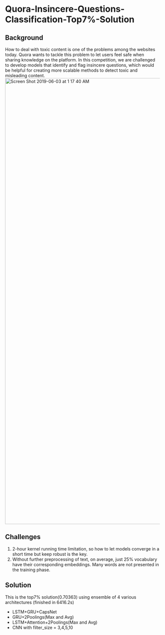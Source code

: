 # Quora-Insincere-Questions-Classification-Top7%-Solution

## Background
How to deal with toxic content is one of the problems among the websites today. Quora wants to tackle this problem to let users feel safe when sharing knowledge on the platform. In this competition, we are challenged to develop models that identify and flag insincere questions, which would be helpful for creating more scalable methods to detect toxic and misleading content.
<img width="1452" alt="Screen Shot 2019-06-03 at 1 17 40 AM" src="https://user-images.githubusercontent.com/40588854/58786935-88068880-859d-11e9-8b0c-dc1ec8223c90.png">

## Challenges
1. 2-hour kernel running time limitation, so how to let models converge in a short time but keep robust is the key.
2. Without further preprocessing of text, on average, just 25% vocabulary have their corresponding embeddings. Many words are not presented in the training phase.

## Solution
This is the top7% solution(0.70363) using ensemble of 4 various architectures (finished in 6416.2s)

- LSTM+GRU+CapsNet
- GRU+2Poolings(Max and Avg)
- LSTM+Attention+2Poolings(Max and Avg)
- CNN with filter_size = 3,4,5,10
